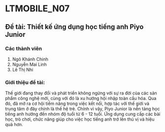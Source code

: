 # LTMOBILE_N07

## Đề tài: Thiết kế ứng dụng học tiếng anh Piyo Junior

### Các thành viên 
1. Ngô Khánh Chinh 
2. Nguyễn Mai Linh 
3. Lê Thị Nhi 

### Giới thiệu đề tài: 
Thế giới đang thay đổi và phát triển không ngừng với sự ra đời của các sản phẩm công nghệ mới, cùng với đó là xu hướng hội nhập toàn cầu hóa. Qua đó, đã mở ra cơ hội tiềm năng trong việc kết nối, hợp tác với thế giới và trung tâm ở đây chính là thế hệ trẻ. Chính vì vậy, Piyo Junior là nền tảng học tiếng anh hướng đến nhóm độ tuổi từ 6 - 12 tuổi. Ứng dụng cung cấp các bài học, trò chơi, chức năng giúp cho việc học tiếng anh trở lên thú vị và hiệu quả hơn. 
